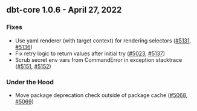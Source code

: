 ## dbt-core 1.0.6 - April 27, 2022
### Fixes
- Use yaml renderer (with target context) for rendering selectors ([#5131](https://github.com/dbt-labs/dbt-core/issues/5131), [#5136](https://github.com/dbt-labs/dbt-core/pull/5136))
- Fix retry logic to return values after initial try ([#5023](https://github.com/dbt-labs/dbt-core/issues/5023), [#5137](https://github.com/dbt-labs/dbt-core/pull/5137))
- Scrub secret env vars from CommandError in exception stacktrace ([#5151](https://github.com/dbt-labs/dbt-core/issues/5151), [#5152](https://github.com/dbt-labs/dbt-core/pull/5152))
### Under the Hood
- Move package deprecation check outside of package cache ([#5068](https://github.com/dbt-labs/dbt-core/issues/5068), [#5069](https://github.com/dbt-labs/dbt-core/pull/5069))

